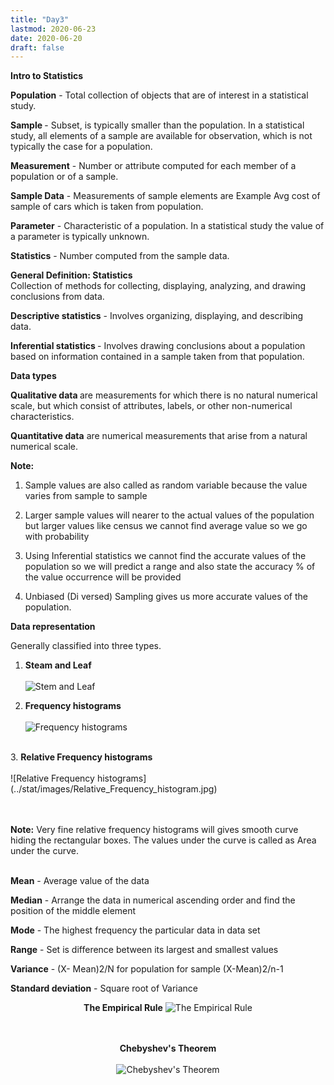```yaml
---
title: "Day3"
lastmod: 2020-06-23
date: 2020-06-20
draft: false
---
```

<b>Intro to Statistics </b>

<b>Population</b> - Total collection of objects that are of interest in a statistical study.

<b>Sample </b>- Subset, is typically smaller than the population. In a statistical study, all elements of a sample are available for observation, which is not typically the case for a population.

<b>Measurement</b> -  Number or attribute computed for each member of a population or of a sample.

<b>Sample Data</b> - Measurements of sample elements are Example Avg cost of sample of cars which is taken from population.

<b>Parameter</b> - Characteristic of a population. In a statistical study the value of a parameter is typically unknown.

<b>Statistics</b> - Number computed from the sample data.

<b> General Definition: Statistics </b>
<br>
Collection of methods for collecting, displaying, analyzing, and drawing conclusions from data.
<br>

<b>Descriptive statistics</b> - Involves organizing, displaying, and describing data.

<b>Inferential statistics </b>- Involves drawing conclusions about a population based on information contained in a sample taken from that population.

<b>Data types</b>

<b>Qualitative data </b>are measurements for which there is no natural numerical scale, but which consist of attributes, labels, or other non-numerical characteristics.

<b>Quantitative data</b> are numerical measurements that arise from a natural numerical scale.

<b>Note:</b>

1. Sample values are also called as random variable because the value varies from sample to sample

2. Larger sample values will nearer to the actual values of the population but larger values like census we cannot find average value so we go with probability

3. Using Inferential statistics we cannot find the accurate values of the population so we will predict a range and also state the accuracy % of the value occurrence will be provided

4. Unbiased (Di versed) Sampling gives us more accurate values of the population.

<b>Data representation</b>

Generally classified into three types.
1. <b>Steam and Leaf </b><br><br>
![Stem and Leaf](../stat/images/stem_and_leaf)

2. <b> Frequency histograms</b>
<br><br>
![Frequency histograms](../stat/images/Frequency_histogram.jpg)
<br>
3. <b>Relative Frequency histograms</b>
<br> <br>
![Relative Frequency histograms](../stat/images/Relative_Frequency_histogram.jpg)

<br><br>
<b>Note:</b> Very fine relative frequency histograms will gives smooth curve hiding the rectangular boxes. The values under the curve is called as Area under the curve.
<br><br>

<b>Mean</b> - Average value of the data

<b>Median</b> -  Arrange the data in numerical ascending order and find the position of the middle element

<b>Mode</b> -  The highest frequency the particular data in data set

<b>Range</b> - Set is difference between its largest and smallest values

<b>Variance</b> - (X- Mean)2/N for population for sample (X-Mean)2/n-1

<b>Standard deviation</b> - Square root of Variance
<center>

<b>The Empirical Rule</b>
![The Empirical Rule](../stat/images/Emprichal_Rule.jpg)

<br> <br>
<b>Chebyshev's Theorem</b><br><br>
![Chebyshev's Theorem](../stat/images/chebys.jpg)
</center>

